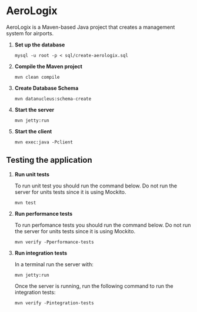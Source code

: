 # AeroLogix

AeroLogix is a Maven-based Java project that creates a management system for airports.

1. **Set up the database**
    ```
    mysql -u root -p < sql/create-aerologix.sql
    ```
    
1. **Compile the Maven project**

    ```
    mvn clean compile
    ```

2. **Create Database Schema**

    ```
    mvn datanucleus:schema-create
    ```

3. **Start the server**

    ```
    mvn jetty:run
    ```


4. **Start the client**
   
    ```
    mvn exec:java -Pclient
    ```

**Testing the application**
-
1. **Run unit tests**
   
   To run unit test you should run the command below. Do not run the server for units tests since it is using Mockito.

    ```
    mvn test
    ```

2. **Run performance tests**

   To run perfomance tests you should run the command below. Do not run the server for units tests since it is using Mockito.

    ```
    mvn verify -Pperformance-tests
    ```

3. **Run integration tests**
   
   In a terminal run the server with:

    ```
    mvn jetty:run
    ```

    Once the server is running, run the following command to run the integration tests:
    
    ```
    mvn verify -Pintegration-tests
    ```
